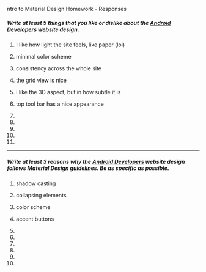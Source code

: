 ntro to Material Design Homework - Responses


##### Write at least 5 things that you like or dislike about the [Android Developers](https://developer.android.com/index.html) website design.

1. I like how light the site feels, like paper (lol)

2. minimal color scheme
 
3. consistency across the whole site

4. the grid view is nice

5. i like the 3D aspect, but in how subtle it is

6. top tool bar has a nice appearance
7. 

7.

8.

9.

10.

---

##### Write at least 3 reasons why the [Android Developers](https://developer.android.com/index.html) website design follows Material Design guidelines. Be as specific as possible.

1. shadow casting

2. collapsing elements

3. color scheme

4. accent buttons

5. 

6.

7.

8.

9.

10. 

